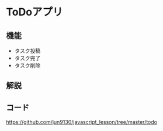 # ToDoアプリ

## 機能
- タスク投稿
- タスク完了
- タスク削除

## 解説


## コード
https://github.com/jun9130/javascript_lesson/tree/master/todo
